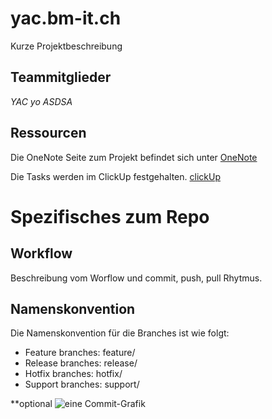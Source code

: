 # yac.bm-it.ch

Kurze Projektbeschreibung

## Teammitglieder
*YAC*
*yo*
*ASDSA*

## Ressourcen
Die OneNote Seite zum Projekt befindet sich unter
[OneNote](https://1drv.ms/u/s!AkZbQGuhhvDsw0mI7rE_sEvohTdU?wd=target%28a%5C%29%20Facharbeit%2F%21%20Fachwoche.one%7CC23BC037-4967-4ACF-ABF5-356461F97158%2FFW%20API%202021-W07%20Git%20%5C%2F%20GitHub%20Fachwoche%7CDE6474F4-4D54-42C3-9FB9-B075AA9B8EF7%2F%29)

Die Tasks werden im ClickUp festgehalten.
[clickUp](https://app.clickup.com/t/e93guj)

# Spezifisches zum Repo

## Workflow
Beschreibung vom Worflow und commit, push, pull Rhytmus.


## Namenskonvention
Die Namenskonvention für die Branches ist wie folgt:
* Feature branches: feature/
* Release branches: release/
* Hotfix branches: hotfix/
* Support branches: support/

**optional
![eine Commit-Grafik](https://wac-cdn.atlassian.com/dam/jcr:61ccc620-5249-4338-be66-94d563f2843c/05%20(2).svg?cdnVersion=1342)
